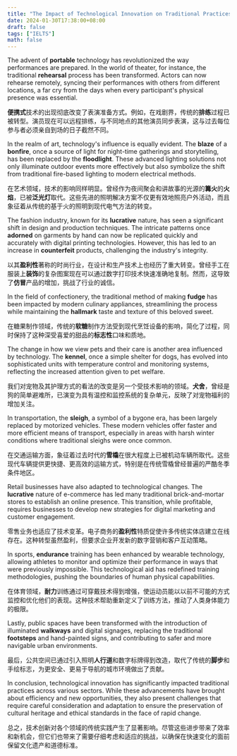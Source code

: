 ```yaml
---
title: "The Impact of Technological Innovation on Traditional Practices 技术创新对传统实践的影响"
date: 2024-01-30T17:38:00+08:00
draft: false
tags: ["IELTS"]
math: false
---
```


The advent of **portable** technology has revolutionized the way performances are prepared. In the world of theater, for instance, the traditional **rehearsal** process has been transformed. Actors can now rehearse remotely, syncing their performances with others from different locations, a far cry from the days when every participant's physical presence was essential.

**便携式**技术的出现彻底改变了表演准备方式。例如，在戏剧界，传统的**排练**过程已被转型。演员现在可以远程排练，与不同地点的其他演员同步表演，这与过去每位参与者必须亲自到场的日子截然不同。

In the realm of art, technology's influence is equally evident. The **blaze** of a **bonfire**, once a source of light for night-time gatherings and storytelling, has been replaced by the **floodlight**. These advanced lighting solutions not only illuminate outdoor events more effectively but also symbolize the shift from traditional fire-based lighting to modern electrical methods.

在艺术领域，技术的影响同样明显。曾经作为夜间聚会和讲故事的光源的**篝火**的**火焰**，已被**泛光灯**取代。这些先进的照明解决方案不仅更有效地照亮户外活动，而且象征着从传统的基于火的照明到现代电气方法的转变。

The fashion industry, known for its **lucrative** nature, has seen a significant shift in design and production techniques. The intricate patterns once **adorned** on garments by hand can now be replicated quickly and accurately with digital printing technologies. However, this has led to an increase in **counterfeit** products, challenging the industry's integrity.

以其**盈利性**著称的时尚行业，在设计和生产技术上也经历了重大转变。曾经手工在服装上**装饰**的复杂图案现在可以通过数字打印技术快速准确地复制。然而，这导致了**仿冒**产品的增加，挑战了行业的诚信。

In the field of confectionery, the traditional method of making **fudge** has been impacted by modern culinary appliances, streamlining the process while maintaining the **hallmark** taste and texture of this beloved sweet.

在糖果制作领域，传统的**软糖**制作方法受到现代烹饪设备的影响，简化了过程，同时保持了这种深受喜爱的甜品的**标志性**口味和质地。

The change in how we view pets and their care is another area influenced by technology. The **kennel**, once a simple shelter for dogs, has evolved into sophisticated units with temperature control and monitoring systems, reflecting the increased attention given to pet welfare.

我们对宠物及其护理方式的看法的改变是另一个受技术影响的领域。**犬舍**，曾经是狗的简单避难所，已演变为具有温控和监控系统的复杂单元，反映了对宠物福利的增加关注。

In transportation, the **sleigh**, a symbol of a bygone era, has been largely replaced by motorized vehicles. These modern vehicles offer faster and more efficient means of transport, especially in areas with harsh winter conditions where traditional sleighs were once common.

在交通运输方面，象征着过去时代的**雪橇**在很大程度上已被机动车辆所取代。这些现代车辆提供更快捷、更高效的运输方式，特别是在传统雪橇曾经普遍的严酷冬季条件地区。

Retail businesses have also adapted to technological changes. The **lucrative** nature of e-commerce has led many traditional brick-and-mortar stores to establish an online presence. This transition, while profitable, requires businesses to develop new strategies for digital marketing and customer engagement.

零售业务也适应了技术变革。电子商务的**盈利性**特质促使许多传统实体店建立在线存在。这种转型虽然盈利，但要求企业开发新的数字营销和客户互动策略。

In sports, **endurance** training has been enhanced by wearable technology, allowing athletes to monitor and optimize their performance in ways that were previously impossible. This technological aid has redefined training methodologies, pushing the boundaries of human physical capabilities.

在体育领域，**耐力**训练通过可穿戴技术得到增强，使运动员能以以前不可能的方式监控和优化他们的表现。这种技术帮助重新定义了训练方法，推动了人类身体能力的极限。

Lastly, public spaces have been transformed with the introduction of illuminated **walkways** and digital signages, replacing the traditional **footsteps** and hand-painted signs, and contributing to safer and more navigable urban environments.

最后，公共空间已通过引入照明**人行道**和数字标牌得到改造，取代了传统的**脚步**和手绘标志，为更安全、更易于导航的城市环境做出了贡献。

In conclusion, technological innovation has significantly impacted traditional practices across various sectors. While these advancements have brought about efficiency and new opportunities, they also present challenges that require careful consideration and adaptation to ensure the preservation of cultural heritage and ethical standards in the face of rapid change.

总之，技术创新对各个领域的传统实践产生了显著影响。尽管这些进步带来了效率和新机会，但它们也带来了需要仔细考虑和适应的挑战，以确保在快速变化的面前保留文化遗产和道德标准。
